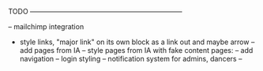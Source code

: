 

TODO
——————————————————————

– mailchimp integration
- style links, "major link" on its own block as a link out and maybe arrow
– add pages from IA
– style pages from IA with fake content
	pages: 
– add navigation
– login styling
– notification system for admins, dancers
– 